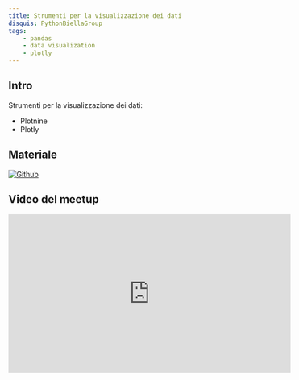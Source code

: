 ```yaml
---
title: Strumenti per la visualizzazione dei dati
disquis: PythonBiellaGroup
tags:
    - pandas
    - data visualization
    - plotly
---
```


## Intro

Strumenti per la visualizzazione dei dati:

* Plotnine
* Plotly

## Materiale

[![Github](https://img.shields.io/badge/GitHub-181717.svg?style=for-the-badge&logo=GitHub&logoColor=white)](https://github.com/PythonBiellaGroup/MaterialeSerate/tree/master/PercorsoDati/Lab2)

## Video del meetup

<iframe width="560" height="315" src="https://www.youtube.com/embed/Kfgf7fuDCmE?si=OjUTR44bYog3-vNs" title="YouTube video player" frameborder="0" allow="accelerometer; autoplay; clipboard-write; encrypted-media; gyroscope; picture-in-picture; web-share" allowfullscreen></iframe>